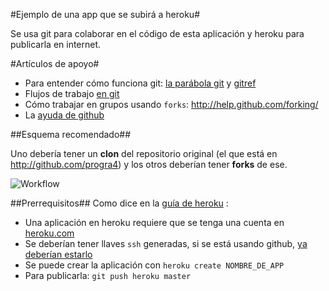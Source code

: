 #Ejemplo de una app que se subirá a heroku#

Se usa git para colaborar en el código de esta aplicación y heroku para publicarla en internet.

#Artículos de apoyo#

* Para entender cómo funciona git: [la parábola git](http://tom.preston-werner.com/2009/05/19/the-git-parable.html) y [gitref](http://gitref.org/)
* Flujos de trabajo [en git](http://whygitisbetterthanx.com/#any-workflow)
* Cómo trabajar en grupos usando `forks`: <http://help.github.com/forking/>
* La [ayuda de github](http://help.github.com)

##Esquema recomendado##

Uno debería tener un **clon** del repositorio original (el que está en <http://github.com/progra4>) y los otros deberían tener **forks** de ese. 

![Workflow](http://whygitisbetterthanx.com/images/workflow-b.png)

##Prerrequisitos##
Como dice en la [guía de heroku](http://docs.heroku.com/quickstart) :

* Una aplicación en heroku requiere que se tenga una cuenta en [heroku.com](http://heroku.com)
* Se deberían tener llaves `ssh` generadas, si se está usando github, [ya deberían estarlo](http://help.github.com/linux-key-setup/)
* Se puede crear la aplicación con `heroku create NOMBRE_DE_APP`
* Para publicarla: `git push heroku master`




